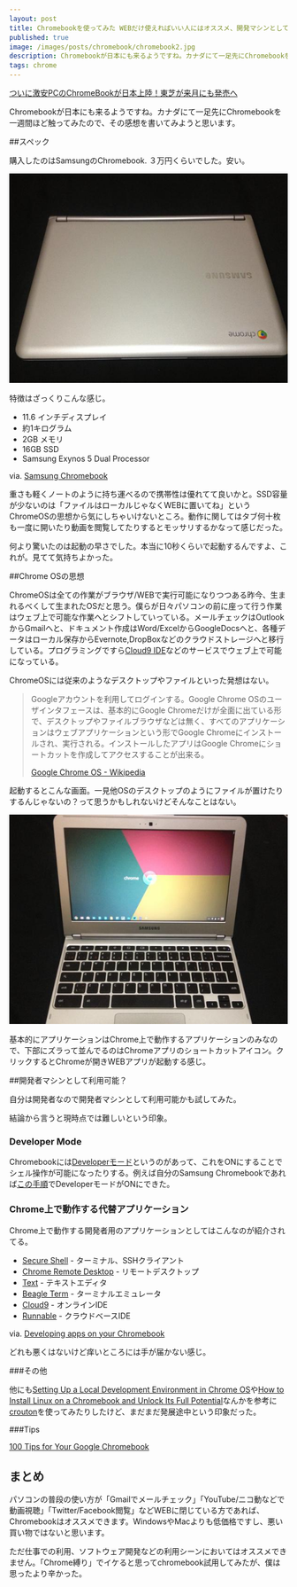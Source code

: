 ```yaml
---
layout: post
title: Chromebookを使ってみた WEBだけ使えればいい人にはオススメ、開発マシンとしては難しい
published: true
image: /images/posts/chromebook/chromebook2.jpg
description: Chromebookが日本にも来るようですね。カナダにて一足先にChromebookを一週間ほど触ってみたので、その感想を書いてみようと思います。
tags: chrome
---
```


[ついに激安PCのChromeBookが日本上陸！東芝が来月にも発売へ](http://blog.livedoor.jp/itsoku/archives/37545648.html)

Chromebookが日本にも来るようですね。カナダにて一足先にChromebookを一週間ほど触ってみたので、その感想を書いてみようと思います。

##スペック

購入したのはSamsungのChromebook. ３万円くらいでした。安い。

![chromebook pic 1](/images/posts/chromebook/chromebook1.jpg)

特徴はざっくりこんな感じ。

* 11.6 インチディスプレイ
* 約1キログラム
* 2GB メモリ
* 16GB SSD
* Samsung Exynos 5 Dual Processor

via. [Samsung Chromebook](https://www.google.com/intl/ms/chrome/devices/samsung-chromebook.html#specs)

重さも軽くノートのように持ち運べるので携帯性は優れてて良いかと。SSD容量が少ないのは「ファイルはローカルじゃなくWEBに置いてね」というChromeOSの思想から気にしちゃいけないところ。動作に関してはタブ何十枚も一度に開いたり動画を閲覧してたりするとモッサリするかなって感じだった。

何より驚いたのは起動の早さでした。本当に10秒くらいで起動するんですよ、これが。見てて気持ちよかった。

##Chrome OSの思想

ChromeOSは全ての作業がブラウザ/WEBで実行可能になりつつある昨今、生まれるべくして生まれたOSだと思う。僕らが日々パソコンの前に座って行う作業はウェブ上で可能な作業へとシフトしていっている。メールチェックはOutlookからGmailへと、ドキュメント作成はWord/ExcelからGoogleDocsへと、各種データはローカル保存からEvernote,DropBoxなどのクラウドストレージへと移行している。プログラミングですら[Cloud9 IDE](https://c9.io/)などのサービスでウェブ上で可能になっている。

ChromeOSには従来のようなデスクトップやファイルといった発想はない。

> Googleアカウントを利用してログインする。Google Chrome OSのユーザインタフェースは、基本的にGoogle Chromeだけが全面に出ている形で、デスクトップやファイルブラウザなどは無く、すべてのアプリケーションはウェブアプリケーションという形でGoogle Chromeにインストールされ、実行される。インストールしたアプリはGoogle Chromeにショートカットを作成してアクセスすることが出来る。
>
> [Google Chrome OS - Wikipedia](http://ja.wikipedia.org/wiki/Google_Chrome_OS)

起動するとこんな画面。一見他OSのデスクトップのようにファイルが置けたりするんじゃないの？って思うかもしれないけどそんなことはない。

![chromebook pic 2](/images/posts/chromebook/chromebook2.jpg)

基本的にアプリケーションはChrome上で動作するアプリケーションのみなので、下部にズラって並んでるのはChromeアプリのショートカットアイコン。クリックするとChromeが開きWEBアプリが起動する感じ。

##開発者マシンとして利用可能？

自分は開発者なので開発者マシンとして利用可能かも試してみた。

結論から言うと現時点では難しいという印象。

### Developer Mode

Chromebookには[Developerモード](http://www.chromium.org/chromium-os/chromiumos-design-docs/developer-mode)というのがあって、これをONにすることでシェル操作が可能になったりする。例えば自分のSamsung Chromebookであれば[この手順](http://www.chromium.org/chromium-os/developer-information-for-chrome-os-devices/samsung-arm-chromebook#TOC-Developer-Mode)でDeveloperモードがONにできた。

### Chrome上で動作する代替アプリケーション

Chrome上で動作する開発者用のアプリケーションとしてはこんなのが紹介されてる。

* [Secure Shell](https://chrome.google.com/webstore/detail/secure-shell/pnhechapfaindjhompbnflcldabbghjo) - ターミナル、SSHクライアント
* [Chrome Remote Desktop](https://chrome.google.com/webstore/detail/chrome-remote-desktop/gbchcmhmhahfdphkhkmpfmihenigjmpp) - リモートデスクトップ
* [Text](https://chrome.google.com/webstore/detail/text/mmfbcljfglbokpmkimbfghdkjmjhdgbg) - テキストエディタ
* [Beagle Term](https://chrome.google.com/webstore/detail/beagle-term/gkdofhllgfohlddimiiildbgoggdpoea) - ターミナルエミュレータ
* [Cloud9](https://chrome.google.com/webstore/detail/cloud9/nbdmccoknlfggadpfkmcpnamfnbkmkcp) - オンラインIDE
* [Runnable](http://runnable.com/) - クラウドベースIDE

via. [Developing apps on your Chromebook](http://www.chromium.org/chromium-os/developing-apps-on-your-chromium-os-device)

どれも悪くはないけど痒いところには手が届かない感じ。

###その他

他にも[Setting Up a Local Development Environment in Chrome OS](http://jeremyckahn.github.io/blog/2013/02/09/setting-up-a-local-development-environment-in-chrome-os/)や[How to Install Linux on a Chromebook and Unlock Its Full Potential](http://lifehacker.com/how-to-install-linux-on-a-chromebook-and-unlock-its-ful-509039343)なんかを参考に[crouton](https://github.com/dnschneid/crouton)を使ってみたりしたけど、まだまだ発展途中という印象だった。

###Tips

[100 Tips for Your Google Chromebook](http://www.chromestory.com/google-chromebook/)

## まとめ

パソコンの普段の使い方が「Gmailでメールチェック」「YouTube/ニコ動などで動画視聴」「Twitter/Facebook閲覧」などWEBに閉じている方であれば、Chromebookはオススメできます。WindowsやMacよりも低価格ですし、悪い買い物ではないと思います。

ただ仕事での利用、ソフトウェア開発などの利用シーンにおいてはオススメできません。「Chrome縛り」でイケると思ってchromebook試用してみたが、僕は思ったより辛かった。
